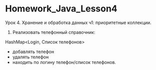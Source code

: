 # Homework_Java_Lesson4
Урок 4. Хранение и обработка данных ч1: приоритетные коллекции.
1. Реализовать телефонный справочник:

HashMap<Login, Список телефонов>
- добавлять телефон
- удалять телефон
- находить по логину телефон/список телефонов.
